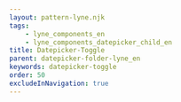 ```yaml
---
layout: pattern-lyne.njk
tags: 
    - lyne_components_en
    - lyne_components_datepicker_child_en
title: Datepicker-Toggle
parent: datepicker-folder-lyne_en
keywords: datepicker-toggle
order: 50
excludeInNavigation: true
---
```

